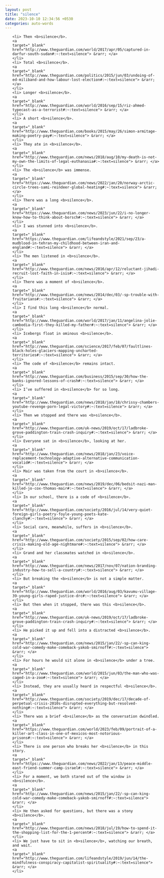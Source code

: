 ```yaml
---
layout: post
title: "silence"
date: 2023-10-10 12:34:56 +0530
categories: auto-words
---
```

<ol>

    <li> Then <b>silence</b>.
    <a 
    target="_blank" 
    href="http://www.theguardian.com/world/2017/apr/05/captured-in-darfur-south-sudan#:~:text=silence"> &rarr; </a>
    </li>
    <li> Total <b>silence</b>.
    <a 
    target="_blank" 
    href="http://www.theguardian.com/politics/2015/jun/03/undoing-of-ed-miliband-and-how-labour-lost-election#:~:text=silence"> &rarr; </a>
    </li>
    <li> Longer <b>silence</b>.
    <a 
    target="_blank" 
    href="http://www.theguardian.com/world/2016/sep/15/riz-ahmed-typecast-as-a-terrorist#:~:text=silence"> &rarr; </a>
    </li>
    <li> A short <b>silence</b>.
    <a 
    target="_blank" 
    href="http://www.theguardian.com/books/2015/may/26/simon-armitage-making-poetry-pay#:~:text=silence"> &rarr; </a>
    </li>
    <li> They ate in <b>silence</b>.
    <a 
    target="_blank" 
    href="http://www.theguardian.com/news/2018/aug/10/my-death-is-not-my-own-the-limits-of-legal-euthanasia#:~:text=silence"> &rarr; </a>
    </li>
    <li> The <b>silence</b> was immense.
    <a 
    target="_blank" 
    href="https://www.theguardian.com/news/2022/jan/20/norway-arctic-circle-trees-sami-reindeer-global-heating#:~:text=silence"> &rarr; </a>
    </li>
    <li> There was a long <b>silence</b>.
    <a 
    target="_blank" 
    href="https://www.theguardian.com/news/2023/jun/22/i-no-longer-know-how-to-think-about-borsch#:~:text=silence"> &rarr; </a>
    </li>
    <li> I was stunned into <b>silence</b>.
    <a 
    target="_blank" 
    href="https://www.theguardian.com/lifeandstyle/2021/sep/23/a-mudblood-in-tehran-my-childhood-between-iran-and-england#:~:text=silence"> &rarr; </a>
    </li>
    <li> The men listened in <b>silence</b>.
    <a 
    target="_blank" 
    href="http://www.theguardian.com/news/2016/apr/12/reluctant-jihadi-recruit-lost-faith-in-isis#:~:text=silence"> &rarr; </a>
    </li>
    <li> There was a moment of <b>silence</b>.
    <a 
    target="_blank" 
    href="http://www.theguardian.com/news/2014/dec/03/-sp-trouble-with-fruitarians#:~:text=silence"> &rarr; </a>
    </li>
    <li> I find this long <b>silence</b> normal.
    <a 
    target="_blank" 
    href="http://www.theguardian.com/world/2017/jan/11/angelina-jolie-cambodia-first-they-killed-my-father#:~:text=silence"> &rarr; </a>
    </li>
    <li> Icebergs float in ominous <b>silence</b>.
    <a 
    target="_blank" 
    href="http://www.theguardian.com/science/2017/feb/07/faultlines-black-holes-glaciers-mapping-uncharted-territories#:~:text=silence"> &rarr; </a>
    </li>
    <li> The code of <b>silence</b> remains intact.
    <a 
    target="_blank" 
    href="http://www.theguardian.com/business/2015/sep/30/how-the-banks-ignored-lessons-of-crash#:~:text=silence"> &rarr; </a>
    </li>
    <li> I’ve suffered in <b>silence</b> for so long.
    <a 
    target="_blank" 
    href="http://www.theguardian.com/news/2018/jan/18/chrissy-chambers-youtube-revenge-porn-legal-victory#:~:text=silence"> &rarr; </a>
    </li>
    <li> Then we stopped and there was <b>silence</b>.
    <a 
    target="_blank" 
    href="http://www.theguardian.com/uk-news/2019/oct/17/ladbroke-grove-paddington-train-crash-inquiry#:~:text=silence"> &rarr; </a>
    </li>
    <li> Everyone sat in <b>silence</b>, looking at her.
    <a 
    target="_blank" 
    href="http://www.theguardian.com/news/2018/jan/23/voice-replacement-technology-adaptive-alternative-communication-vocalid#:~:text=silence"> &rarr; </a>
    </li>
    <li> Mair was taken from the court in <b>silence</b>.
    <a 
    target="_blank" 
    href="http://www.theguardian.com/news/2019/dec/06/bedsit-nazi-man-killed-jo-cox-thomas-mair#:~:text=silence"> &rarr; </a>
    </li>
    <li> In our school, there is a code of <b>silence</b>.
    <a 
    target="_blank" 
    href="http://www.theguardian.com/society/2016/jul/14/very-quiet-foreign-girls-poetry-foyle-young-poets-kate-clanchy#:~:text=silence"> &rarr; </a>
    </li>
    <li> Social care, meanwhile, suffers in <b>silence</b>.
    <a 
    target="_blank" 
    href="http://www.theguardian.com/society/2015/sep/02/how-care-crisis-making-old-age-nightmare#:~:text=silence"> &rarr; </a>
    </li>
    <li> Grand and her classmates watched in <b>silence</b>.
    <a 
    target="_blank" 
    href="http://www.theguardian.com/news/2017/nov/07/nation-branding-industry-how-to-sell-a-country#:~:text=silence"> &rarr; </a>
    </li>
    <li> But breaking the <b>silence</b> is not a simple matter.
    <a 
    target="_blank" 
    href="http://www.theguardian.com/world/2016/aug/03/kavumu-village-39-young-girls-raped-justice-drc#:~:text=silence"> &rarr; </a>
    </li>
    <li> But then when it stopped, there was this <b>silence</b>.
    <a 
    target="_blank" 
    href="http://www.theguardian.com/uk-news/2019/oct/17/ladbroke-grove-paddington-train-crash-inquiry#:~:text=silence"> &rarr; </a>
    </li>
    <li> He picked it up and fell into a distracted <b>silence</b>.
    <a 
    target="_blank" 
    href="http://www.theguardian.com/news/2015/jan/22/-sp-can-king-cold-war-comedy-make-comeback-yakob-smirnoff#:~:text=silence"> &rarr; </a>
    </li>
    <li> For hours he would sit alone in <b>silence</b> under a tree.
    <a 
    target="_blank" 
    href="http://www.theguardian.com/world/2015/jun/03/the-man-who-was-caged-in-a-zoo#:~:text=silence"> &rarr; </a>
    </li>
    <li> Instead, they are usually heard in respectful <b>silence</b>.
    <a 
    target="_blank" 
    href="http://www.theguardian.com/society/2019/dec/17/decade-of-perpetual-crisis-2010s-disrupted-everything-but-resolved-nothing#:~:text=silence"> &rarr; </a>
    </li>
    <li> There was a brief <b>silence</b> as the conversation dwindled.
    <a 
    target="_blank" 
    href="https://www.theguardian.com/world/2023/feb/09/portrait-of-a-killer-art-class-in-one-of-mexicos-most-notorious-prisons#:~:text=silence"> &rarr; </a>
    </li>
    <li> There is one person who breaks her <b>silence</b> in this story.
    <a 
    target="_blank" 
    href="https://www.theguardian.com/news/2022/jan/13/peace-middle-east-friend-summer-camp-israel#:~:text=silence"> &rarr; </a>
    </li>
    <li> For a moment, we both stared out of the window in <b>silence</b>.
    <a 
    target="_blank" 
    href="http://www.theguardian.com/news/2015/jan/22/-sp-can-king-cold-war-comedy-make-comeback-yakob-smirnoff#:~:text=silence"> &rarr; </a>
    </li>
    <li> He then asked for questions, but there was a stony <b>silence</b>.
    <a 
    target="_blank" 
    href="http://www.theguardian.com/news/2018/jul/19/how-to-spend-it-the-shopping-list-for-the-1-percent#:~:text=silence"> &rarr; </a>
    </li>
    <li> We just have to sit in <b>silence</b>, watching our breath, and wait.
    <a 
    target="_blank" 
    href="http://www.theguardian.com/lifeandstyle/2019/jun/14/the-mindfulness-conspiracy-capitalist-spirituality#:~:text=silence"> &rarr; </a>
    </li>